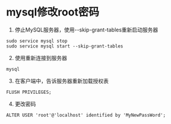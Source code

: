 # mysql修改root密码

1. 停止MySQL服务器，使用--skip-grant-tables重新启动服务器

```
sudo service mysql stop
sudo service mysql start --skip-grant-tables
```

2. 使用重新连接到服务器

```
mysql
```

3. 在客户端中，告诉服务器重新加载授权表

```
FLUSH PRIVILEGES;
```

4. 更改密码

```
ALTER USER 'root'@'localhost' identified by 'MyNewPassWord';
```
